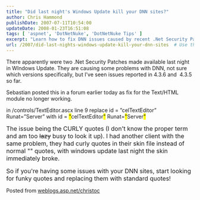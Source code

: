 ```yaml
---
title: "Did last night's Windows Update kill your DNN sites?"
author: Chris Hammond
publishDate: 2007-07-11T10:54:00
updateDate: 2008-01-23T16:51:08
tags: [ 'aspnet', 'DotNetNuke', 'DotNetNuke Tips' ]
excerpt: "Learn how to fix DNN issues caused by recent .Net Security Patches. Replace curly quotes with standard quotes in Text/HTML module for a quick solution."
url: /2007/did-last-nights-windows-update-kill-your-dnn-sites  # Use the generated URL with year
---
```

<P>There apparently were two .Net Security Patches made available last night in WIndows Update. They are causing some problems with DNN, not sure which versions specifically, but I've seen issues reported in 4.3.6 and&nbsp; 4.3.5 so far.</P> <P>Sebastian posted this in a forum earlier today as fix for the Text/HTML module no longer working.</P> <P>in /controls/TextEditor.ascx line 9 replace id = ”celTextEditor” Runat=”Server” with id = <FONT style="BACKGROUND-COLOR: #ffff00">"</FONT>celTextEditor<FONT style="BACKGROUND-COLOR: #ffff00">"</FONT> Runat=<FONT style="BACKGROUND-COLOR: #ffff00">"</FONT>Server<FONT style="BACKGROUND-COLOR: #ffff00">"</FONT></P> <P><FONT size=+0>The issue being the CURLY quotes (I don't know the proper term and am too <S>lazy</S> busy&nbsp;to look it up). I had another client with the same problem, they had curly quotes in their skin file instead of normal "" quotes, with windows update last night the skin immediately broke.</FONT></P> <P><FONT size=+0>So if you're having some issues with your DNN sites, start looking for funky quotes and replacing them with standard quotes!</FONT></P> Posted from <A href="https://weblogs.asp.net/christoc/">weblogs.asp.net/christoc</a>


